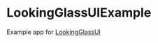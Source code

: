 # LookingGlassUIExample

Example app for [LookingGlassUI](https://github.com/ryanlintott/LookingGlassUI)
